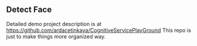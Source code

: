 ## Detect Face

Detailed demo project description is at https://github.com/ardacetinkaya/CognitiveServicePlayGround
This repo is just to make things more organized way.
